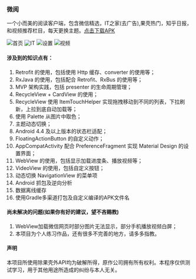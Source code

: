 ### 微阅
一个小而美的阅读客户端，包含微信精选，IT之家(去广告),果壳热门，知乎日报，和视频推荐栏目，每天更换主题。[点击下载APK][5]

![首页][1] ![IT][2] ![设置][3] ![视频][4]
#### 涉及到的知识点有：
1. Retrofit 的使用，包括使用 Http 缓存、converter 的使用等；
2. RxJava 的使用，包括配合 Retrofit、RxBus 的使用等；
3. MVP 架构实践，包括 presenter 的生命周期管理；
4. RecycleView + CardView 的使用；
5. RecycleView 使用 ItemTouchHelper 实现拖拽移动到不同的列表，下拉刷新，上拉到底自动加载等；
6. 使用 Palette 从图片中取色；
7. 主题动态切换；
8. Android 4.4 及以上版本的状态栏适配；
9. FloatingActionButton 的自定义动作；
10. AppCompatActivity 配合 PreferenceFragment 实现 Material Design 的设置界面；
11. WebView 的使用，包括显示加载进度条、播放视频等；
12. VideoView 的使用，包括自定义按钮；
13. 动态切换 NavigationView 的菜单项
14. Android 抓包及逆向分析
15. 数据离线缓存
16. 使用Gradle多渠道打包及自定义编译的APK文件名

#### 尚未解决的问题(如果你有好的建议，望不吝赐教)
1. WebView加载微信网页时部分图片无法显示，部分手机播放视频白屏；
2. 本项目为个人练习作品，还有很多不完善的地方，请多多指教。

#### 声明
本项目所使用除果壳外API均为破解所得，原作公司拥有所有权利。本程序仅供测试学习，用于其他用途所造成的纠纷与本人无关。

[1]: /screenshot/Screenshot_20160503-085830.png
[2]: /screenshot/Screenshot_20160503-085853.png
[3]: /screenshot/Screenshot_20160503-085902.png
[4]: /screenshot/Screenshot_20160503-085945.png
[5]: http://caiyao.name/releases/microreader_1.2.0.apk